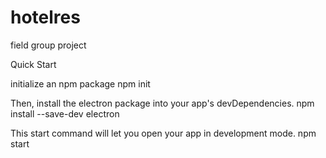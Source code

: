 # hotelres
 field group project

Quick Start

 initialize an npm package
npm init

Then, install the electron package into your app's devDependencies.
npm install --save-dev electron

This start command will let you open your app in development mode.
npm start
